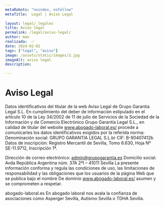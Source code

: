 ```yaml
---
metaRobots: "noindex, nofollow"
metaTitle:  Legal | Aviso Legal
    
layout: legal/_legales
title: Aviso legal
permalink: /legal/aviso-legal/
author: man
realizada:  ✅
date: 2024-02-02
tags: ["legal", "aviso"]
image: /assets/static/images/3.jpg
imageAlt: aviso legal
description: 

---
```


# Aviso Legal


Datos identificativos del titular de la web
Aviso Legal de Grupo Garantia Legal S.L.
En cumplimiento del deber de información estipulado en el artículo 10 de la Ley 34/2002 de 11 de julio de Servicios de la Sociedad de la Información y de Comercio Electrónico Grupo Garantía Legal S.L., en calidad de titular del website www.abogado-laboral.es/ procede a comunicarles los datos identificativos exigidos por la referida norma: Denominación social: GRUPO GARANTIA LEGAL S.L.br CIF: B-90407412b
Datos de inscripción: Registro Mercantil de Sevilla, Tomo 6.630, Hoja Nº SE-11.9712, Inscripción 1ª.

Dirección de correo electrónico: admin@grupogarantia.es
Domicilio social: Avda República Argentina núm. 37A 2ºI – 41011 Sevilla
La presente información conforma y regula las condiciones de uso, las limitaciones de responsabilidad y las obligaciones que los usuarios de la página Web que se publica bajo el nombre De dominio www.abogado-laboral.es/ asumen y se comprometen a respetar.

abogado-laboral.es
En abogado laboral nos avala la confianza de asociaciones como Asperger Sevilla, Autismo Sevilla o TDHA Sevilla.
